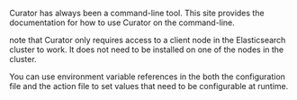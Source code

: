 Curator has always been a command-line tool. This site provides the documentation for how to use Curator on the command-line.

note that Curator only requires access to a client node in the Elasticsearch cluster to work. It does not need to be installed on one of the nodes in the cluster.

You can use environment variable references in the both the configuration file and the action file to set values that need to be configurable at runtime.

